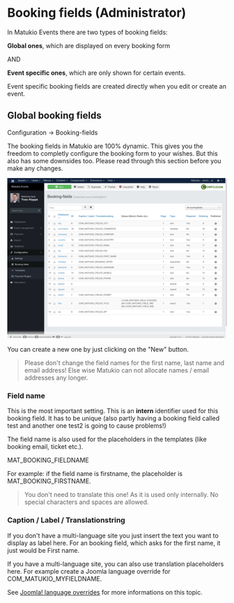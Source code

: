 # Booking fields (Administrator)

In Matukio Events there are two types of booking fields:

**Global ones**, which are displayed on every booking form

AND

**Event specific ones**, which are only shown for certain events.

Event specific booking fields are created directly when you edit or create an event.

## Global booking fields

Configuration -> Booking-fields

The booking fields in Matukio are 100% dynamic. This gives you the freedom to completly configure the booking form to your wishes. But this also has some downsides too. Please read through this section before you make any changes.

![](global-booking-fields.jpg)

You can create a new one by just clicking on the "New" button.

> Please don't change the field names for the first name, last name and email address! Else wise Matukio can not allocate names / email addresses any longer.

### Field name

This is the most important setting. This is an **intern** identifier used for this booking field. It has to be unique (also partly having a booking field called test and another one test2 is going to cause problems!)

The field name is also used for the placeholders in the templates (like booking email, ticket etc.). 

MAT_BOOKING_FIELDNAME

For example: if the field name is firstname, the placeholder is MAT_BOOKING_FIRSTNAME.

> You don't need to translate this one! As it is used only internally. No special characters and spaces are allowed.


### Caption / Label / Translationstring

If you don't have a multi-language site you just insert the text you want to display as label here. For an booking field, which asks for the first name, it just would be First name.

If you have a multi-language site, you can also use translation placeholders here. For example create a Joomla language override for COM_MATUKIO_MYFIELDNAME.

See [Joomla! language overrides](https://docs.joomla.org/J3.x:Language_Overrides_in_Joomla) for more informations on this topic.

